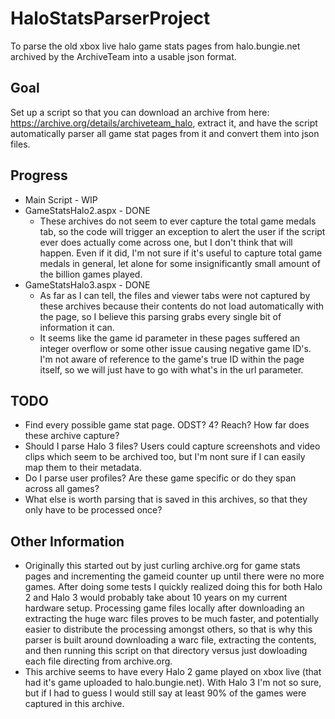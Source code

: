 # HaloStatsParserProject
To parse the old xbox live halo game stats pages from halo.bungie.net archived by the ArchiveTeam into a usable json format.

## Goal
Set up a script so that you can download an archive from here: https://archive.org/details/archiveteam_halo, extract it, and have the script automatically parser all game stat pages from it and convert them into json files.

## Progress
- Main Script - WIP
- GameStatsHalo2.aspx - DONE
  - These archives do not seem to ever capture the total game medals tab, so the code will trigger an exception to alert the user if the script ever does actually come across one, but I don't think that will happen. Even if it did, I'm not sure if it's useful to capture total game medals in general, let alone for some insignificantly small amount of the billion games played.
- GameStatsHalo3.aspx - DONE
  - As far as I can tell, the files and viewer tabs were not captured by these archives because their contents do not load automatically with the page, so I believe this parsing grabs every single bit of information it can.
  - It seems like the game id parameter in these pages suffered an integer overflow or some other issue causing negative game ID's. I'm not aware of reference to the game's true ID within the page itself, so we will just have to go with what's in the url parameter.

## TODO
- Find every possible game stat page. ODST? 4? Reach? How far does these archive capture?
- Should I parse Halo 3 files? Users could capture screenshots and video clips which seem to be archived too, but I'm nont sure if I can easily map them to their metadata.
- Do I parse user profiles? Are these game specific or do they span across all games?
- What else is worth parsing that is saved in this archives, so that they only have to be processed once?

## Other Information
- Originally this started out by just curling archive.org for game stats pages and incrementing the gameid counter up until there were no more games. After doing some tests I quickly realized doing this for both Halo 2 and Halo 3 would probably take about 10 years on my current hardware setup. Processing game files locally after downloading an extracting the huge warc files proves to be much faster, and potentially easier to distribute the processing amongst others, so that is why this parser is built around downloading a warc file, extracting the contents, and then running this script on that directory versus just dowloading each file directing from archive.org.
- This archive seems to have every Halo 2 game played on xbox live (that had it's game uploaded to halo.bungie.net). With Halo 3 I'm not so sure, but if I had to guess I would still say at least 90% of the games were captured in this archive.
